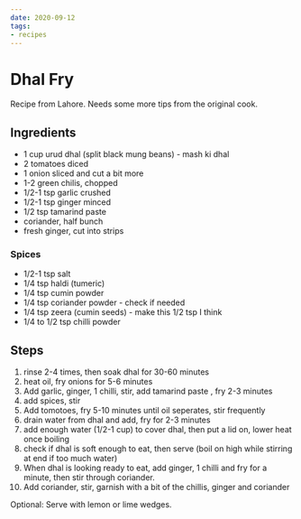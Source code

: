 ```yaml
---
date: 2020-09-12
tags:
- recipes
---
```


# Dhal Fry 

Recipe from Lahore. Needs some more tips from the original cook.

## Ingredients

- 1 cup urud dhal (split black mung beans) - mash ki dhal
- 2 tomatoes diced
- 1 onion sliced and cut a bit more
- 1-2 green chilis, chopped
- 1/2-1 tsp garlic crushed 
- 1/2-1 tsp ginger minced
- 1/2 tsp tamarind paste
- coriander, half bunch
- fresh ginger, cut into strips

### Spices

- 1/2-1 tsp salt
- 1/4 tsp haldi (tumeric)
- 1/4 tsp cumin powder
- 1/4 tsp coriander powder - check if needed
- 1/4 tsp zeera (cumin seeds) - make this 1/2 tsp I think
- 1/4 to 1/2 tsp chilli powder

## Steps

1. rinse 2-4 times, then soak dhal for 30-60 minutes
2. heat oil, fry onions for 5-6 minutes
3. Add garlic, ginger, 1 chilli, stir, add tamarind paste , fry 2-3 minutes
4. add spices, stir
5. Add tomotoes, fry 5-10 minutes until oil seperates, stir frequently 
6. drain water from dhal and add, fry for 2-3 minutes
7. add enough water (1/2-1 cup) to cover dhal, then put a lid on, lower heat once boiling
8. check if dhal is soft enough to eat, then serve (boil on high while stirring at end if too much water)
9. When dhal is looking ready to eat, add ginger, 1 chilli and fry for a minute, then stir through coriander.
10. Add coriander, stir, garnish with a bit of the chillis, ginger and coriander

Optional: Serve with lemon or lime wedges.